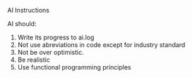 AI Instructions

AI should:

1) Write its progress to ai.log
2) Not use abreviations in code except for industry standard
3) Not be over optimistic.
4) Be realistic
5) Use functional programming principles
